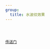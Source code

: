 ```yaml
---
group:
  title: 水波纹效果
---
```


<code src='./demo.jsx'>

[传送门](https://juejin.cn/post/7203968787325354021)
